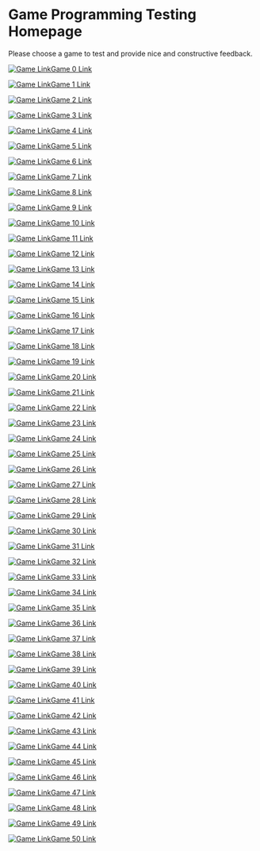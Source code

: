 ﻿#  Game Programming Testing Homepage

Please choose a game to test and provide nice and constructive feedback.

[![Game Link](https://via.placeholder.com/468x60/0000FF/FFFFFF?text=Game+0)](https://mrcuffe.github.io/TGPD2020S2_Demos/0)[Game 0 Link](https://mrcuffe.github.io/TGPD2020S2_Demos/0)

[![Game Link](https://via.placeholder.com/468x60/0000EE/FFFFFF?text=Game+1)](https://mrcuffe.github.io/TGPD2020S2_Demos/1)[Game 1 Link](https://mrcuffe.github.io/TGPD2020S2_Demos/1)

[![Game Link](https://via.placeholder.com/468x60/0000DD/FFFFFF?text=Game+2)](https://mrcuffe.github.io/TGPD2020S2_Demos/2)[Game 2 Link](https://mrcuffe.github.io/TGPD2020S2_Demos/2)

[![Game Link](https://via.placeholder.com/468x60/0000CC/FFFFFF?text=Game+3)](https://mrcuffe.github.io/TGPD2020S2_Demos/3)[Game 3 Link](https://mrcuffe.github.io/TGPD2020S2_Demos/3)

[![Game Link](https://via.placeholder.com/468x60/0000BB/FFFFFF?text=Game+4)](https://mrcuffe.github.io/TGPD2020S2_Demos/4)[Game 4 Link](https://mrcuffe.github.io/TGPD2020S2_Demos/4)

[![Game Link](https://via.placeholder.com/468x60/0000AA/FFFFFF?text=Game+5)](https://mrcuffe.github.io/TGPD2020S2_Demos/5)[Game 5 Link](https://mrcuffe.github.io/TGPD2020S2_Demos/5)

[![Game Link](https://via.placeholder.com/468x60/000099/FFFFFF?text=Game+6)](https://mrcuffe.github.io/TGPD2020S2_Demos/6)[Game 6 Link](https://mrcuffe.github.io/TGPD2020S2_Demos/6)

[![Game Link](https://via.placeholder.com/468x60/000088/FFFFFF?text=Game+7)](https://mrcuffe.github.io/TGPD2020S2_Demos/7)[Game 7 Link](https://mrcuffe.github.io/TGPD2020S2_Demos/7)

[![Game Link](https://via.placeholder.com/468x60/000077/FFFFFF?text=Game+8)](https://mrcuffe.github.io/TGPD2020S2_Demos/8)[Game 8 Link](https://mrcuffe.github.io/TGPD2020S2_Demos/8)

[![Game Link](https://via.placeholder.com/468x60/000066/FFFFFF?text=Game+9)](https://mrcuffe.github.io/TGPD2020S2_Demos/9)[Game 9 Link](https://mrcuffe.github.io/TGPD2020S2_Demos/9)

[![Game Link](https://via.placeholder.com/468x60/000055/FFFFFF?text=Game+10)](https://mrcuffe.github.io/TGPD2020S2_Demos/10)[Game 10 Link](https://mrcuffe.github.io/TGPD2020S2_Demos/10)

[![Game Link](https://via.placeholder.com/468x60/000044/FFFFFF?text=Game+11)](https://mrcuffe.github.io/TGPD2020S2_Demos/11)[Game 11 Link](https://mrcuffe.github.io/TGPD2020S2_Demos/11)

[![Game Link](https://via.placeholder.com/468x60/000033/FFFFFF?text=Game+12)](https://mrcuffe.github.io/TGPD2020S2_Demos/12)[Game 12 Link](https://mrcuffe.github.io/TGPD2020S2_Demos/12)

[![Game Link](https://via.placeholder.com/468x60/000022/FFFFFF?text=Game+13)](https://mrcuffe.github.io/TGPD2020S2_Demos/13)[Game 13 Link](https://mrcuffe.github.io/TGPD2020S2_Demos/13)

[![Game Link](https://via.placeholder.com/468x60/000011/FFFFFF?text=Game+14)](https://mrcuffe.github.io/TGPD2020S2_Demos/14)[Game 14 Link](https://mrcuffe.github.io/TGPD2020S2_Demos/14)

[![Game Link](https://via.placeholder.com/468x60/000000/FFFFFF?text=Game+15)](https://mrcuffe.github.io/TGPD2020S2_Demos/15)[Game 15 Link](https://mrcuffe.github.io/TGPD2020S2_Demos/15)

[![Game Link](https://via.placeholder.com/468x60/001100/FFFFFF?text=Game+16)](https://mrcuffe.github.io/TGPD2020S2_Demos/16)[Game 16 Link](https://mrcuffe.github.io/TGPD2020S2_Demos/16)

[![Game Link](https://via.placeholder.com/468x60/002200/FFFFFF?text=Game+17)](https://mrcuffe.github.io/TGPD2020S2_Demos/17)[Game 17 Link](https://mrcuffe.github.io/TGPD2020S2_Demos/17)

[![Game Link](https://via.placeholder.com/468x60/003300/FFFFFF?text=Game+18)](https://mrcuffe.github.io/TGPD2020S2_Demos/18)[Game 18 Link](https://mrcuffe.github.io/TGPD2020S2_Demos/18)

[![Game Link](https://via.placeholder.com/468x60/004400/FFFFFF?text=Game+19)](https://mrcuffe.github.io/TGPD2020S2_Demos/19)[Game 19 Link](https://mrcuffe.github.io/TGPD2020S2_Demos/19)

[![Game Link](https://via.placeholder.com/468x60/006600/FFFFFF?text=Game+20)](https://mrcuffe.github.io/TGPD2020S2_Demos/20)[Game 20 Link](https://mrcuffe.github.io/TGPD2020S2_Demos/20)

[![Game Link](https://via.placeholder.com/468x60/007700/FFFFFF?text=Game+21)](https://mrcuffe.github.io/TGPD2020S2_Demos/21)[Game 21 Link](https://mrcuffe.github.io/TGPD2020S2_Demos/21)

[![Game Link](https://via.placeholder.com/468x60/008800/FFFFFF?text=Game+22)](https://mrcuffe.github.io/TGPD2020S2_Demos/22)[Game 22 Link](https://mrcuffe.github.io/TGPD2020S2_Demos/22)

[![Game Link](https://via.placeholder.com/468x60/009900/FFFFFF?text=Game+23)](https://mrcuffe.github.io/TGPD2020S2_Demos/23)[Game 23 Link](https://mrcuffe.github.io/TGPD2020S2_Demos/23)

[![Game Link](https://via.placeholder.com/468x60/00AA00/FFFFFF?text=Game+24)](https://mrcuffe.github.io/TGPD2020S2_Demos/24)[Game 24 Link](https://mrcuffe.github.io/TGPD2020S2_Demos/24)

[![Game Link](https://via.placeholder.com/468x60/00BB00/FFFFFF?text=Game+25)](https://mrcuffe.github.io/TGPD2020S2_Demos/25)[Game 25 Link](https://mrcuffe.github.io/TGPD2020S2_Demos/25)

[![Game Link](https://via.placeholder.com/468x60/00CC00/FFFFFF?text=Game+26)](https://mrcuffe.github.io/TGPD2020S2_Demos/26)[Game 26 Link](https://mrcuffe.github.io/TGPD2020S2_Demos/26)

[![Game Link](https://via.placeholder.com/468x60/00DD00/FFFFFF?text=Game+27)](https://mrcuffe.github.io/TGPD2020S2_Demos/27)[Game 27 Link](https://mrcuffe.github.io/TGPD2020S2_Demos/27)

[![Game Link](https://via.placeholder.com/468x60/00EE00/FFFFFF?text=Game+28)](https://mrcuffe.github.io/TGPD2020S2_Demos/28)[Game 28 Link](https://mrcuffe.github.io/TGPD2020S2_Demos/28)

[![Game Link](https://via.placeholder.com/468x60/00FF00/FFFFFF?text=Game+29)](https://mrcuffe.github.io/TGPD2020S2_Demos/29)[Game 29 Link](https://mrcuffe.github.io/TGPD2020S2_Demos/29)

[![Game Link](https://via.placeholder.com/468x60/11FF00/FFFFFF?text=Game+30)](https://mrcuffe.github.io/TGPD2020S2_Demos/30)[Game 30 Link](https://mrcuffe.github.io/TGPD2020S2_Demos/30)

[![Game Link](https://via.placeholder.com/468x60/22EE00/FFFFFF?text=Game+31)](https://mrcuffe.github.io/TGPD2020S2_Demos/31)[Game 31 Link](https://mrcuffe.github.io/TGPD2020S2_Demos/31)

[![Game Link](https://via.placeholder.com/468x60/33DD00/FFFFFF?text=Game+32)](https://mrcuffe.github.io/TGPD2020S2_Demos/32)[Game 32 Link](https://mrcuffe.github.io/TGPD2020S2_Demos/32)

[![Game Link](https://via.placeholder.com/468x60/44CC00/FFFFFF?text=Game+33)](https://mrcuffe.github.io/TGPD2020S2_Demos/33)[Game 33 Link](https://mrcuffe.github.io/TGPD2020S2_Demos/33)

[![Game Link](https://via.placeholder.com/468x60/55BB00/FFFFFF?text=Game+34)](https://mrcuffe.github.io/TGPD2020S2_Demos/34)[Game 34 Link](https://mrcuffe.github.io/TGPD2020S2_Demos/34)

[![Game Link](https://via.placeholder.com/468x60/66AA00/FFFFFF?text=Game+35)](https://mrcuffe.github.io/TGPD2020S2_Demos/35)[Game 35 Link](https://mrcuffe.github.io/TGPD2020S2_Demos/35)

[![Game Link](https://via.placeholder.com/468x60/559900/FFFFFF?text=Game+36)](https://mrcuffe.github.io/TGPD2020S2_Demos/36)[Game 36 Link](https://mrcuffe.github.io/TGPD2020S2_Demos/36)

[![Game Link](https://via.placeholder.com/468x60/668800/FFFFFF?text=Game+37)](https://mrcuffe.github.io/TGPD2020S2_Demos/37)[Game 37 Link](https://mrcuffe.github.io/TGPD2020S2_Demos/37)

[![Game Link](https://via.placeholder.com/468x60/777700/FFFFFF?text=Game+38)](https://mrcuffe.github.io/TGPD2020S2_Demos/38)[Game 38 Link](https://mrcuffe.github.io/TGPD2020S2_Demos/38)

[![Game Link](https://via.placeholder.com/468x60/886600/FFFFFF?text=Game+39)](https://mrcuffe.github.io/TGPD2020S2_Demos/39)[Game 39 Link](https://mrcuffe.github.io/TGPD2020S2_Demos/39)

[![Game Link](https://via.placeholder.com/468x60/995500/FFFFFF?text=Game+40)](https://mrcuffe.github.io/TGPD2020S2_Demos/40)[Game 40 Link](https://mrcuffe.github.io/TGPD2020S2_Demos/40)

[![Game Link](https://via.placeholder.com/468x60/AA4400/FFFFFF?text=Game+41)](https://mrcuffe.github.io/TGPD2020S2_Demos/41)[Game 41 Link](https://mrcuffe.github.io/TGPD2020S2_Demos/41)

[![Game Link](https://via.placeholder.com/468x60/BB3300/FFFFFF?text=Game+42)](https://mrcuffe.github.io/TGPD2020S2_Demos/42)[Game 42 Link](https://mrcuffe.github.io/TGPD2020S2_Demos/42)

[![Game Link](https://via.placeholder.com/468x60/CC2200/FFFFFF?text=Game+43)](https://mrcuffe.github.io/TGPD2020S2_Demos/43)[Game 43 Link](https://mrcuffe.github.io/TGPD2020S2_Demos/43)

[![Game Link](https://via.placeholder.com/468x60/DD1100/FFFFFF?text=Game+44)](https://mrcuffe.github.io/TGPD2020S2_Demos/44)[Game 44 Link](https://mrcuffe.github.io/TGPD2020S2_Demos/44)

[![Game Link](https://via.placeholder.com/468x60/EE1100/FFFFFF?text=Game+45)](https://mrcuffe.github.io/TGPD2020S2_Demos/45)[Game 45 Link](https://mrcuffe.github.io/TGPD2020S2_Demos/45)

[![Game Link](https://via.placeholder.com/468x60/FF0000/FFFFFF?text=Game+46)](https://mrcuffe.github.io/TGPD2020S2_Demos/46)[Game 46 Link](https://mrcuffe.github.io/TGPD2020S2_Demos/46)

[![Game Link](https://via.placeholder.com/468x60/EE0000/FFFFFF?text=Game+47)](https://mrcuffe.github.io/TGPD2020S2_Demos/47)[Game 47 Link](https://mrcuffe.github.io/TGPD2020S2_Demos/47)

[![Game Link](https://via.placeholder.com/468x60/DD0000/FFFFFF?text=Game+48)](https://mrcuffe.github.io/TGPD2020S2_Demos/48)[Game 48 Link](https://mrcuffe.github.io/TGPD2020S2_Demos/48)

[![Game Link](https://via.placeholder.com/468x60/CC0000/FFFFFF?text=Game+49)](https://mrcuffe.github.io/TGPD2020S2_Demos/49)[Game 49 Link](https://mrcuffe.github.io/TGPD2020S2_Demos/49)

[![Game Link](https://via.placeholder.com/468x60/BB0000/FFFFFF?text=Game+50)](https://mrcuffe.github.io/TGPD2020S2_Demos/50)[Game 50 Link](https://mrcuffe.github.io/TGPD2020S2_Demos/50)